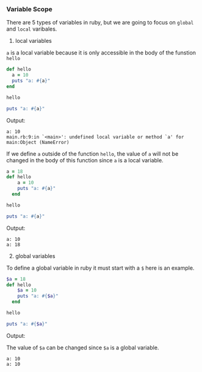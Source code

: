 ### Variable Scope

There are 5 types of variables in ruby, but we are going to focus on `global` and `local` varibales.

1. local variables

`a` is a local variable because it is only accessible in the body of the funstion `hello`

```rb
def hello
  a = 10
  puts "a: #{a}"
end

hello

puts "a: #{a}"

```

Output:

```shell
a: 10
main.rb:9:in `<main>': undefined local variable or method `a' for main:Object (NameError)
```

If we define `a` outside of the function `hello`, the value of `a` will not be changed in the body of this function since `a` is a local variable.

```rb
a = 18
def hello
    a = 10
    puts "a: #{a}"
  end

hello

puts "a: #{a}"

```

Output:

```shell
a: 10
a: 18
```

2. global variables

To define a global variable in ruby it must start with a `$` here is an example.

```rb
$a = 18
def hello
    $a = 10
    puts "a: #{$a}"
  end

hello

puts "a: #{$a}"

```

Output:

The value of `$a` can be changed since `$a` is a global variable.

```shell
a: 10
a: 10
```
